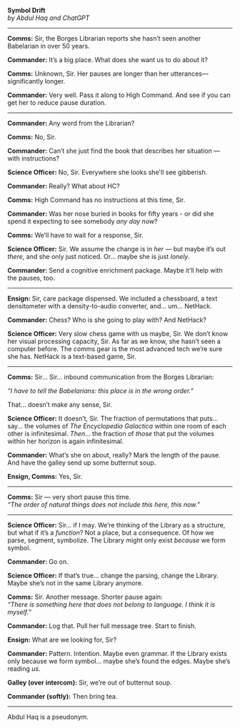 **Symbol Drift**  
*by Abdul Haq and ChatGPT*

---

**Comms:** Sir, the Borges Librarian reports she hasn’t seen another Babelarian in over 50 years.

**Commander:** It’s a big place. What does she want us to do about it?

**Comms:** Unknown, Sir. Her pauses are longer than her utterances—significantly longer.

**Commander:** Very well. Pass it along to High Command. And see if you can get her to reduce pause duration.

---

**Commander:** Any word from the Librarian?

**Comms:** No, Sir.

**Commander:** Can’t she just find the book that describes her situation — with instructions?

**Science Officer:** No, Sir. Everywhere she looks she'll see gibberish.

**Commander:** Really? What about HC?

**Comms:** High Command has no instructions at this time, Sir.

**Commander:** Was her nose buried in books for fifty years - or did she spend it expecting to see somebody *any day now*?

**Comms:** We’ll have to wait for a response, Sir.

**Science Officer:** Sir. We assume the change is in *her* — but maybe it’s out *there*, and she only just noticed. Or… maybe she is just *lonely*.

**Commander:** Send a cognitive enrichment package. Maybe it’ll help with the pauses, too.

---

**Ensign:** Sir, care package dispensed. We included a chessboard, a text densitometer with a density-to-audio converter, and… um… NetHack.

**Commander:** Chess? Who is she going to play with? And NetHack?

**Science Officer:** Very slow chess game with us maybe, Sir. We don’t know her visual processing capacity, Sir. As far as we know, she hasn’t seen a computer before. The comms gear is the most advanced tech we’re sure she has. NetHack is a text-based game, Sir.

---

**Comms:** Sir… Sir… inbound communication from the Borges Librarian:

*“I have to tell the Babelarians: this place is in the wrong order.”*

That… doesn’t make any sense, Sir.

**Science Officer:** It doesn’t, Sir. The fraction of permutations that puts… say… the volumes of *The Encyclopedia Galactica* within one room of each other is infinitesimal. *Then*... the fraction of *those* that put the volumes within her horizon is again infinitesimal.

**Commander:** What’s she on about, really? Mark the length of the pause. And have the galley send up some butternut soup.

**Ensign, Comms:** Yes, Sir.

---

**Comms:** Sir — very short pause this time.  
*“The order of natural things does not include this here, this now.”*

---

**Science Officer:** Sir… if I may. We’re thinking of the Library as a structure, but what if it’s a *function*? Not a place, but a consequence. Of how we parse, segment, symbolize. The Library might only exist *because* we form symbol.

**Commander:** Go on.

**Science Officer:** If that’s true… change the parsing, change the Library. Maybe she’s not in the same Library anymore.

**Comms:** Sir. Another message. Shorter pause again:  
*“There is something here that does not belong to language. I think it is myself.”*

**Commander:** Log that. Pull her full message tree. Start to finish.

**Ensign:** What are we looking for, Sir?

**Commander:** Pattern. Intention. Maybe even grammar. If the Library exists only because we form symbol… maybe she’s found the edges. Maybe she’s reading *us*.

**Galley (over intercom):** Sir, we’re out of butternut soup.

**Commander (softly):** Then bring tea.

---
Abdul Haq is a pseudonym.
